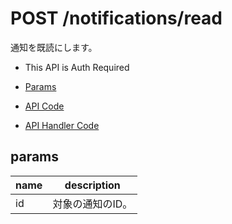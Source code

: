 # POST /notifications/read

通知を既読にします。

- This API is Auth Required

- [Params](#params)
- [API Code](/src/endpoints/notifications/read.js)
- [API Handler Code](/src/handlers/web/notifications/read.js)

## params


name|description
---|---
id|対象の通知のID。
